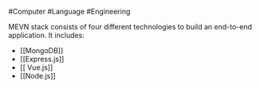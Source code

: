 #Computer #Language #Engineering 

MEVN stack consists of four different technologies to build an end-to-end application. It includes:

-   [[MongoDB]]
-   [[Express.js]]
-  [[ Vue.js]]
-   [[Node.js]]